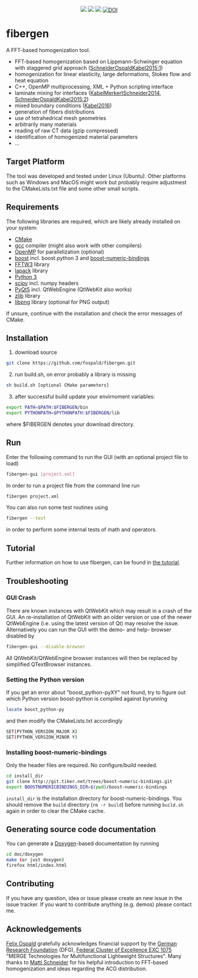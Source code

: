 <p align="center">
  <a href="LICENSE" alt="GPLv3 license"><img src="https://img.shields.io/badge/license-GPLv3-brightgreen.svg" /></a>
  <a href="#" alt="no warranty"><img src="https://img.shields.io/badge/warranty-no-red.svg" /></a>
  <a href="https://joss.theoj.org/papers/add4f02dcedfaae8f81da200000d64ee"><img src="https://joss.theoj.org/papers/add4f02dcedfaae8f81da200000d64ee/status.svg"></a>
  <a href="https://zenodo.org/badge/latestdoi/140197063"><img src="https://zenodo.org/badge/140197063.svg" alt="DOI"></a>
</p>

# fibergen

A FFT-based homogenization tool.

* FFT-based homogenization based on Lippmann-Schwinger equation with staggered grid approach ([SchneiderOspaldKabel2015:1](http://dx.doi.org/10.1002/nme.5008))
* homogenization for linear elasticity, large deformations, Stokes flow and heat equation
* C++, OpenMP multiprocessing, XML + Python scripting interface
* laminate mixing for interfaces ([KabelMerkertSchneider2014](http://dx.doi.org/10.1016/j.cma.2015.06.003), [SchneiderOspaldKabel2015:2](http://dx.doi.org/10.1016/j.cma.2016.06.021))
* mixed boundary conditions ([Kabel2016](http://dx.doi.org/10.1007/s00466-015-1227-1))
* generation of fibers distributions
* use of tetrahedrical mesh geometries
* arbitrarily many materials
* reading of raw CT data (gzip compressed)
* identification of homogenized material parameters
* ...


## Target Platform

The tool was developed and tested under Linux (Ubuntu). Other platforms such as Windows and MacOS might work but probably require adjustmest to the CMakeLists.txt file and some other small scripts.


## Requirements

The following libraries are required, which are likely already installed on your system:
* [CMake](https://cmake.org/)
* [gcc](https://gcc.gnu.org/) compiler (might also work with other compilers)
* [OpenMP](https://www.openmp.org/) for parallelization (optional)
* [boost](https://www.boost.org/) incl. boost.python 3 and [boost-numeric-bindings](https://mathema.tician.de/software/boost-numeric-bindings/)
* [FFTW3](http://www.fftw.org/) library
* [lapack](www.netlib.org/lapack/) library
* [Python 3](https://www.python.org/)
* [scipy](https://www.scipy.org/) incl. numpy headers
* [PyQt5](https://www.riverbankcomputing.com/software/pyqt/download5) incl. QtWebEngine (QtWebKit also works)
* [zlib](https://zlib.net/) library
* [libpng](http://www.libpng.org/pub/png/libpng.html) library (optional for PNG output)

If unsure, continue with the installation and check the error messages of CMake.


## Installation

1. download source
```bash
git clone https://github.com/fospald/fibergen.git
```
2. run build.sh, on error probably a library is missing
```bash
sh build.sh [optional CMake parameters]
```
3. after successful build update your envirnoment variables:
```bash
export PATH=$PATH:$FIBERGEN/bin
export PYTHONPATH=$PYTHONPATH:$FIBERGEN/lib
```
where $FIBERGEN denotes your download directory.


## Run

Enter the following command to run the GUI (with an optional project file to load)
```bash
fibergen-gui [project.xml]
```
In order to run a project file from the command line run
```bash
fibergen project.xml
```
You can also run some test routines using
```bash
fibergen --test
```
in order to perform some internal tests of math and operators.


## Tutorial

Further information on how to use fibergen, can be found in [the tutorial](TUTORIAL.md).


## Troubleshooting

### GUI Crash

There are known instances with QtWebKit which may result in a crash of the GUI.
An re-installation of QtWebKit with an older version or use of the newer QtWebEngine (i.e. using the latest version of Qt) may resolve the issue. Alternatively you can run the GUI with the demo- and help- browser disabled by
```bash
fibergen-gui --disable-browser
```
All QtWebKit/QtWebEngine browser instances will then be replaced by simplified QTextBrowser instances.


### Setting the Python version

If you get an error about "boost_python-pyXY" not found, try to figure out which Python version boost-python is compiled against byrunning
```bash
locate boost_python-py
```
and then modify the CMakeLists.txt accordingly
```bash
SET(PYTHON_VERSION_MAJOR X)
SET(PYTHON_VERSION_MINOR Y)
```

### Installing boost-numeric-bindings

Only the header files are required. No configure/build needed.
```bash
cd install_dir
git clone http://git.tiker.net/trees/boost-numeric-bindings.git
export BOOSTNUMERICBINDINGS_DIR=$(pwd)/boost-numeric-bindings
```
`install_dir` is the installation directory for boost-numeric-bindings. You should remove the `build` directory (`rm -r build`) before running `build.sh` again in order to clear the CMake cache.

## Generating source code documentation

You can generate a [Doxygen](http://www.doxygen.org/)-based documentation by running 
```bash
cd doc/doxygen
make (or just doxygen)
firefox html/index.html
```


## Contributing

If you have any question, idea or issue please create an new issue in the issue tracker.
If you want to contribute anything (e.g. demos) please contact me.


## Acknowledgements

[Felix Ospald](https://www.tu-chemnitz.de/mathematik/part_dgl/people/ospald) gratefully acknowledges financial support by the [German Research Foundation](http://www.dfg.de/en/) (DFG), [Federal Cluster of Excellence EXC 1075](https://www.tu-chemnitz.de/MERGE/) "MERGE Technologies for Multifunctional Lightweight Structures". Many thanks to [Matti Schneider](https://www.itm.kit.edu/cm/287_3957.php) for his helpful introduction to FFT-based homogenization and ideas regarding the ACG distribution.


